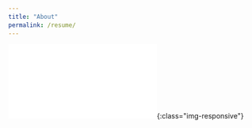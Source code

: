 ```yaml
---
title: "About"
permalink: /resume/
---
```


![image-title-here](/image/resume.pdf){:class="img-responsive"}
